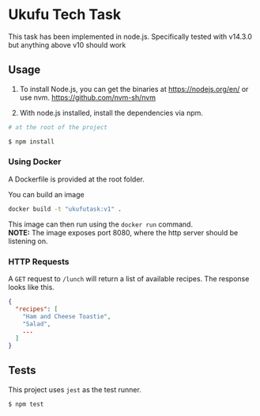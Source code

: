 # Ukufu Tech Task

This task has been implemented in node.js. Specifically tested with v14.3.0 but anything above v10 should work

## Usage

1. To install Node.js, you can get the binaries at https://nodejs.org/en/ or use nvm. https://github.com/nvm-sh/nvm

2. With node.js installed, install the dependencies via npm.

```bash
# at the root of the project

$ npm install
```

### Using Docker

A Dockerfile is provided at the root folder.

You can build an image

```bash
docker build -t "ukufutask:v1" .
```

This image can then run using the `docker run` command.  
**NOTE:** The image exposes port 8080, where the http server should be listening on.

### HTTP Requests

A `GET` request to `/lunch` will return a list of available recipes. The response looks like this.

```json
{
  "recipes": [
    "Ham and Cheese Toastie",
    "Salad",
    ...
  ]
}
```

## Tests

This project uses `jest` as the test runner.

```bash
$ npm test
```
